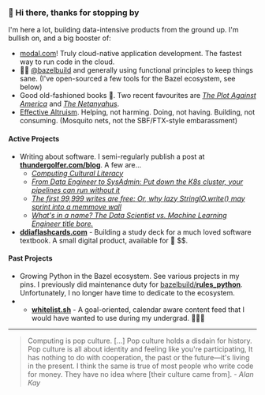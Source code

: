 

 
### 👋 Hi there, thanks for stopping by

I'm here a lot, building data-intensive products from the ground up. 
I'm bullish on, and a big booster of:

* [modal.com](https://modal.com/)! Truly cloud-native application development. The fastest way to run code in the cloud.
* 🌿💚 [@bazelbuild](https://github.com/bazelbuild/) and generally using functional principles to keep things sane. (I've open-sourced a few tools for the Bazel ecosystem, see below)
* Good old-fashioned books 📖. Two recent favourites are [_The Plot Against America_](https://www.goodreads.com/book/show/703.The_Plot_Against_America) and [_The Netanyahus_](https://www.goodreads.com/book/show/55817233-the-netanyahus).
* [Effective Altruism](https://www.vox.com/future-perfect/2019/12/6/20992100/peter-singer-effective-altruism-lives-you-can-save-animal-liberation). Helping, not harming. Doing, not having. Building, not consuming. (Mosquito nets, not the SBF/FTX-style embarassment)

#### Active Projects

* Writing about software. I semi-regularly publish a post at [**thundergolfer.com/blog**](https://thundergolfer.com/blog). A few are...
   * [_Computing Cultural Literacy_](https://thundergolfer.com/software/culture/2024/01/14/computing-cultural-literacy/)
   * [_From Data Engineer to SysAdmin: Put down the K8s cluster, your pipelines can run without it_](https://thundergolfer.com/kubernetes/infrastructure/data-engineering/2021/11/04/from-data-eng-to-sys-admin-put-down-k8s/)
   * [_The first 99,999 writes are free: Or, why lazy StringIO.write() may sprint into a memmove wall_](https://thundergolfer.com/performance/profiling/2022/08/05/stringio-bytes-written-per-second/)
   * [_What's in a name? The Data Scientist vs. Machine Learning Engineer title bore._](https://thundergolfer.com/machine-learning/communication/career/2021/10/30/the-ds-vs-mle-title-bore/)
* **[ddiaflashcards.com](https://ddiaflashcards.com)** - Building a study deck for a much loved software textbook. A small digital product, available for 🥜 $$.

#### Past Projects

* Growing Python in the Bazel ecosystem. See various projects in my pins. I previously did maintenance duty for [bazelbuild/**rules_python**](https://github.com/bazelbuild/rules_python). Unfortunately, I no longer have time to dedicate to the ecosystem.
* * **[whitelist.sh](https://whitelist.sh/)** - A goal-oriented, calendar aware content feed that I would have wanted to use during my undergrad. 👷🏻‍♂️

---

> Computing is pop culture. [...] Pop culture holds a disdain for history. Pop culture is all about identity and feeling like you're participating, It has nothing to do with cooperation, the past or the future—it's living in the present. I think the same is true of most people who write code for money. They have no idea where [their culture came from]. - _Alan Kay_
